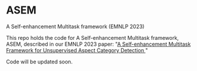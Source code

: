 # ASEM

A Self-enhancement Multitask framework (EMNLP 2023)

This repo holds the code for A Self-enhancement Multitask framework, ASEM, described in our EMNLP 2023 paper: "[A Self-enhancement Multitask Framework for Unsupervised Aspect
Category Detection
]([https://aclanthology.org/2021.findings-emnlp.69.pdf](https://drive.google.com/file/d/1U5YJEIHLT7bBxcoZO018YHoR9IRel2Mc/view?usp=sharing)https://drive.google.com/file/d/1U5YJEIHLT7bBxcoZO018YHoR9IRel2Mc/view?usp=sharing)" 

Code will be updated soon.

